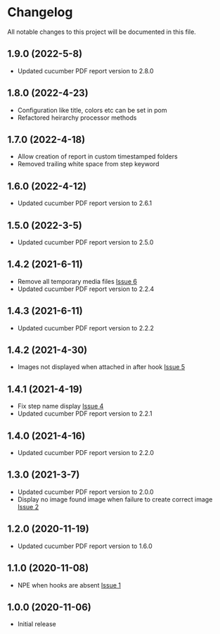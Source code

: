 # Changelog
All notable changes to this project will be documented in this file.

## 1.9.0 (2022-5-8)

* Updated cucumber PDF report version to 2.8.0

## 1.8.0 (2022-4-23)

* Configuration like title, colors etc can be set in pom
* Refactored heirarchy processor methods

## 1.7.0 (2022-4-18)

* Allow creation of report in custom timestamped folders
* Removed trailing white space from step keyword

## 1.6.0 (2022-4-12)

* Updated cucumber PDF report version to 2.6.1

## 1.5.0 (2022-3-5)

* Updated cucumber PDF report version to 2.5.0

## 1.4.2 (2021-6-11)

* Remove all temporary media files [Issue 6](https://github.com/grasshopper7/cucumber-pdf-plugin/issues/6)
* Updated cucumber PDF report version to 2.2.4

## 1.4.3 (2021-6-11)

* Updated cucumber PDF report version to 2.2.2

## 1.4.2 (2021-4-30)

* Images not displayed when attached in after hook [Issue 5](https://github.com/grasshopper7/cucumber-pdf-plugin/issues/5)

## 1.4.1 (2021-4-19) 

* Fix step name display [Issue 4](https://github.com/grasshopper7/cucumber-pdf-plugin/issues/4)
* Updated cucumber PDF report version to 2.2.1

## 1.4.0 (2021-4-16)

* Updated cucumber PDF report version to 2.2.0

## 1.3.0 (2021-3-7)

* Updated cucumber PDF report version to 2.0.0
* Display no image found image when failure to create correct image [Issue 2](https://github.com/grasshopper7/cucumber-pdf-plugin/issues/2)

## 1.2.0 (2020-11-19)

* Updated cucumber PDF report version to 1.6.0

## 1.1.0 (2020-11-08)

* NPE when hooks are absent [Issue 1](https://github.com/grasshopper7/cucumber-pdf-plugin/issues/1)

## 1.0.0 (2020-11-06)

* Initial release